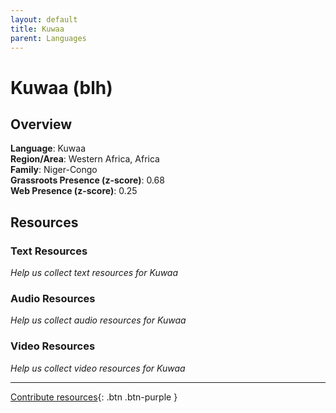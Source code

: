 ```yaml
---
layout: default
title: Kuwaa
parent: Languages
---
```


# Kuwaa (blh)

## Overview

**Language**: Kuwaa  
**Region/Area**: Western Africa, Africa  
**Family**: Niger-Congo  
**Grassroots Presence (z-score)**: 0.68  
**Web Presence (z-score)**: 0.25  

## Resources

### Text Resources
*Help us collect text resources for Kuwaa*

### Audio Resources
*Help us collect audio resources for Kuwaa*

### Video Resources
*Help us collect video resources for Kuwaa*

---

[Contribute resources](https://forms.office.com/e/1SfLJx3u1r){: .btn .btn-purple }
